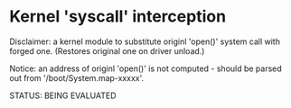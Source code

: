# Kernel 'syscall' interception

Disclaimer: a kernel module to substitute originl 'open()' system call with forged one. (Restores original one on driver unload.)

Notice: an address of originl 'open()' is not computed - should be parsed out from  '/boot/System.map-xxxxx'.

STATUS: BEING EVALUATED
